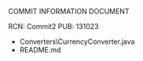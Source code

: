 COMMIT INFORMATION DOCUMENT

RCN: Commit2
PUB: 131023

- Converters\CurrencyConverter.java
- README.md

